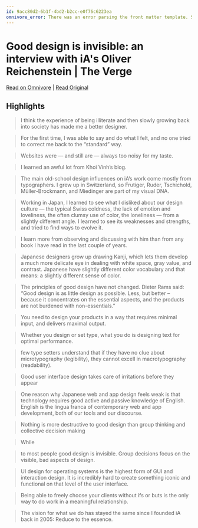 ```yaml
---
id: 9acc80d2-6b1f-4bd2-b2cc-e0f76c6223ea
omnivore_error: There was an error parsing the front matter template. See console for details.
---
```


# Good design is invisible: an interview with iA's Oliver Reichenstein | The Verge

[Read on Omnivore](https://omnivore.app/me/good-design-is-invisible-an-interview-with-i-a-s-oliver-reichens-18c17649f82) | [Read Original](https://www.theverge.com/2012/7/24/3177332/ia-oliver-reichenstein-writer-interview-good-design-is-invisible)

## Highlights

> I think the experience of being illiterate and then slowly growing back into society has made me a better designer.

> For the first time, I was able to say and do what I felt, and no one tried to correct me back to the “standard” way.

> Websites were — and still are — always too noisy for my taste.

> I learned an awful lot from Khoi Vinh’s blog.

> The main old-school design influences on iA’s work come mostly from typographers. I grew up in Switzerland, so Frutiger, Ruder, Tschichold, Müller-Brockmann, and Miedinger are part of my visual DNA.

> Working in Japan, I learned to see what I disliked about our design culture — the typical Swiss coldness, the lack of emotion and loveliness, the often clumsy use of color, the loneliness — from a slightly different angle. I learned to see its weaknesses and strengths, and tried to find ways to evolve it.

> I learn more from observing and discussing with him than from any book I have read in the last couple of years.

> Japanese designers grow up drawing Kanji, which lets them develop a much more delicate eye in dealing with white space, gray value, and contrast. Japanese have slightly different color vocabulary and that means: a slightly different sense of color.

> The principles of good design have not changed. Dieter Rams said: “Good design is as little design as possible. Less, but better – because it concentrates on the essential aspects, and the products are not burdened with non-essentials.”

> You need to design your products in a way that requires minimal input, and delivers maximal output.

> Whether you design or set type, what you do is designing text for optimal performance.

> few type setters understand that if they have no clue about microtypography (legibility), they cannot excell in macrotypography (readability).

> Good user interface design takes care of irritations before they appear

> One reason why Japanese web and app design feels weak is that technology requires good active and passive knowledge of English. English is the lingua franca of contemporary web and app development, both of our tools and our discourse.

> Nothing is more destructive to good design than group thinking and collective decision making

> While

> to most people good design is invisible. Group decisions focus on the visible, bad aspects of design.

> UI design for operating systems is the highest form of GUI and interaction design. It is incredibly hard to create something iconic and functional on that level of the user interface.

> Being able to freely choose your clients without ifs or buts is the only way to do work in a meaningful relationship.

> The vision for what we do has stayed the same since I founded iA back in 2005: Reduce to the essence.

